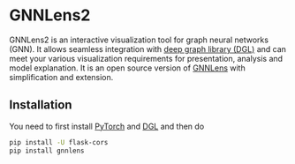 # GNNLens2

GNNLens2 is an interactive visualization tool for graph neural networks (GNN). It allows seamless integration with [deep graph library (DGL)](https://github.com/dmlc/dgl) and can meet your various visualization requirements for presentation, analysis and model explanation. It is an open source version of [GNNLens](https://arxiv.org/abs/2011.11048) with simplification and extension.

## Installation

You need to first install [PyTorch](https://pytorch.org/) and [DGL](https://www.dgl.ai/pages/start.html) and then do

```bash
pip install -U flask-cors
pip install gnnlens
```
